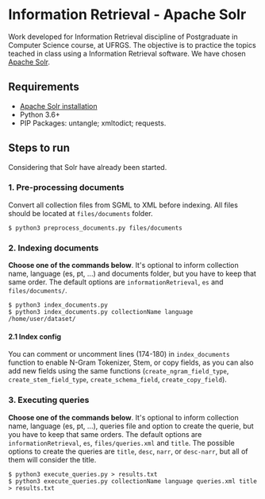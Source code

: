 # Information Retrieval - Apache Solr

Work developed for Information Retrieval discipline of Postgraduate in Computer Science course, at UFRGS.
The objective is to practice the topics teached in class using a Information Retrieval software.
We have chosen [Apache Solr](https://lucene.apache.org/solr/).

## Requirements

* [Apache Solr installation](https://lucene.apache.org/solr/guide/7_7/installing-solr.html)
* Python 3.6+
* PIP Packages: untangle; xmltodict; requests.

## Steps to run
Considering that Solr have already been started.

### 1. Pre-processing documents

Convert all collection files from SGML to XML before indexing. All files should be located at `files/documents` folder.

```
$ python3 preprocess_documents.py files/documents
```

### 2. Indexing documents
**Choose one of the commands below**. It's optional to inform collection name, language (es, pt, ...) and documents folder, but you have to keep that same order. The default options are ```informationRetrieval```, ```es``` and ```files/documents/```. 
```
$ python3 index_documents.py
$ python3 index_documents.py collectionName language /home/user/dataset/
```

#### 2.1 Index config

You can comment or uncomment lines (174-180) in ```index_documents``` function to enable N-Gram Tokenizer, Stem, or copy fields, as you can also add new fields using the same functions (```create_ngram_field_type```, ```create_stem_field_type```, ```create_schema_field```, ```create_copy_field```).


### 3. Executing queries
**Choose one of the commands below**. It's optional to inform collection name, language (es, pt, ...), queries file and option to create the querie, but you have to keep that same orders. The default options are ```informationRetrieval```, ```es```, ```files/queries.xml``` and ```title```. The possible options to create the queries are ```title```, ```desc```, ```narr```, or ```desc-narr```, but all of them will consider the title.
```
$ python3 execute_queries.py > results.txt
$ python3 execute_queries.py collectionName language queries.xml title > results.txt
```
